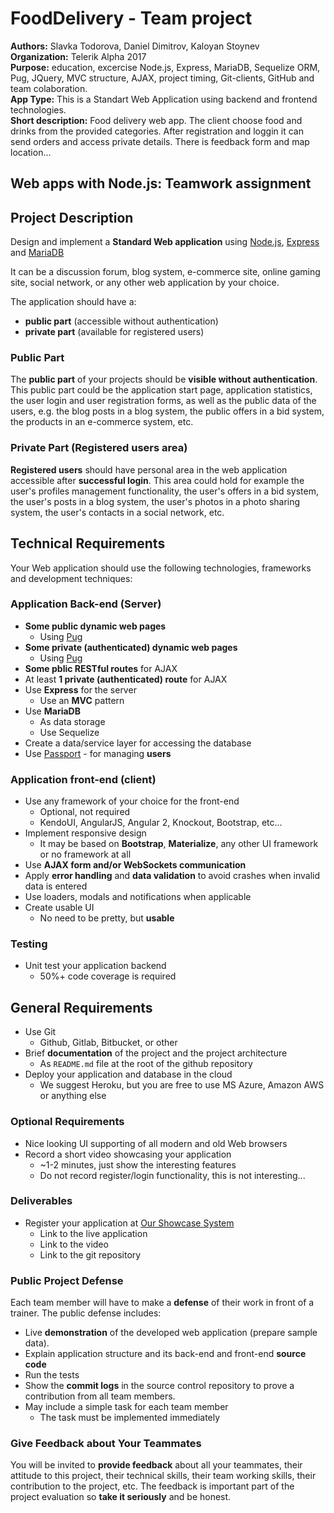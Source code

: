 # FoodDelivery - Team project
__Authors:__ Slavka Todorova, Daniel Dimitrov, Kaloyan Stoynev   
__Organization:__ Telerik Alpha 2017   
**Purpose:** education, excercise Node.js, Express, MariaDB, Sequelize ORM, Pug, JQuery, MVC structure, AJAX, project timing, Git-clients, GitHub and team colaboration.  
**App Type:** This is a Standart Web Application using backend and frontend technologies.  
**Short description:** Food delivery web app. The client choose food and drinks from the provided categories. After registration and loggin it can send orders and access private details. There is feedback form and map location...



## Web apps with Node.js: Teamwork assignment
## Project Description

Design and implement a **Standard Web application** using [Node.js](http://nodejs.org), [Express](expressjs.com) and [MariaDB](https://mariadb.com/)

It can be a discussion forum, blog system, e-commerce site, online gaming site, social network, or any other web application by your choice.

The application should have a:

- **public part** (accessible without authentication)
- **private part** (available for registered users)

### Public Part

The **public part** of your projects should be **visible without authentication**.
This public part could be the application start page, application statistics, the user login and user registration forms, as well as the public data of the users, e.g. the blog posts in a blog system, the public offers in a bid system, the products in an e-commerce system, etc.

### Private Part (Registered users area)

**Registered users** should have personal area in the web application accessible after **successful login**.
This area could hold for example the user's profiles management functionality, the user's offers in a bid system, the user's posts in a blog system, the user's photos in a photo sharing system, the user's contacts in a social network, etc.

## Technical Requirements

Your Web application should use the following technologies, frameworks and development techniques:

### Application Back-end (Server)

- **Some public dynamic web pages**
  - Using [Pug](https://pugjs.org/)
- **Some private (authenticated) dynamic web pages**
  - Using [Pug](https://pugjs.org/)
- **Some pblic RESTful routes** for AJAX
- At least **1 private (authenticated) route** for AJAX
- Use **Express** for the server
  - Use an **MVC** pattern
- Use **MariaDB**
  - As data storage
  - Use Sequelize
- Create a data/service layer for accessing the database
- Use [Passport](http://passportjs.org/) - for managing **users**

### Application front-end (client)

- Use any framework of your choice for the front-end
  - Optional, not required
  - KendoUI, AngularJS, Angular 2, Knockout, Bootstrap, etc...
- Implement responsive design
  - It may be based on **Bootstrap**, **Materialize**, any other UI framework or no framework at all
- Use **AJAX form and/or WebSockets communication**
- Apply **error handling** and **data validation** to avoid crashes when invalid data is entered
- Use loaders, modals and notifications when applicable
- Create usable UI
  - No need to be pretty, but **usable**

### Testing

- Unit test your application backend
  - 50%+ code coverage is required

##  General Requirements

- Use Git
  - Github, Gitlab, Bitbucket, or other
- Brief **documentation** of the project and the project architecture
  - As `README.md` file at the root of the github repository
- Deploy your application and database in the cloud
  - We suggest Heroku, but you are free to use MS Azure, Amazon AWS or anything else

### Optional Requirements

- Nice looking UI supporting of all modern and old Web browsers
- Record a short video showcasing your application
  - ~1-2 minutes, just show the interesting features
  - Do not record register/login functionality, this is not interesting...

### Deliverables

- Register your application at [Our Showcase System](http://best.telerikacademy.com)
  - Link to the live application
  - Link to the video
  - Link to the git repository

### Public Project Defense

Each team member will have to make a **defense** of their work in front of a trainer.
The public defense includes:

- Live **demonstration** of the developed web application (prepare sample data).
- Explain application structure and its back-end and front-end **source code**
- Run the tests
- Show the **commit logs** in the source control repository to prove a contribution from all team members.
- May include a simple task for each team member
  - The task must be implemented immediately

### Give Feedback about Your Teammates

You will be invited to **provide feedback** about all your teammates, their attitude to this project, their technical skills, their team working skills, their contribution to the project, etc.
The feedback is important part of the project evaluation so **take it seriously** and be honest.